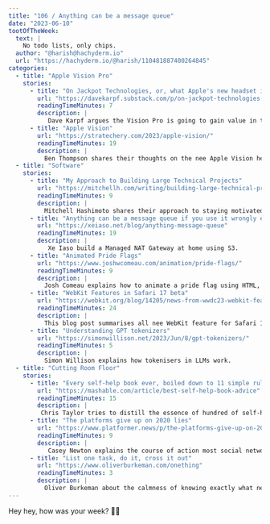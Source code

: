 ```yaml
---
title: "106 / Anything can be a message queue"
date: "2023-06-10"
tootOfTheWeek:
  text: |
    No todo lists, only chips.
  author: "@harish@hachyderm.io"
  url: "https://hachyderm.io/@harish/110481887400264845"
categories:
  - title: "Apple Vision Pro"
    stories:
      - title: "On Jackpot Technologies, or, what Apple's new headset is actually *for*"
        url: "https://davekarpf.substack.com/p/on-jackpot-technologies-or-what-apples"
        readingTimeMinutes: 7
        description: |
           Dave Karpf argues the Vision Pro is going to gain value in the future where you might not be able to go outside (due to wildfires or other events induced by the climate-crisis).
      - title: "Apple Vision"
        url: "https://stratechery.com/2023/apple-vision/"
        readingTimeMinutes: 19
        description: |
          Ben Thompson shares their thoughts on the nee Apple Vision headset.
  - title: "Software"
    stories:
      - title: "My Approach to Building Large Technical Projects"
        url: "https://mitchellh.com/writing/building-large-technical-projects"
        readingTimeMinutes: 9
        description: |
          Mitchell Hashimoto shares their approach to staying motivated during large projects.
      - title: "Anything can be a message queue if you use it wrongly enough"
        url: "https://xeiaso.net/blog/anything-message-queue"
        readingTimeMinutes: 19
        description: |
           Xe Iaso build a Managed NAT Gateway at home using S3.
      - title: "Animated Pride Flags"
        url: "https://www.joshwcomeau.com/animation/pride-flags/"
        readingTimeMinutes: 9
        description: |
          Josh Comeau explains how to animate a pride flag using HTML, CSS & React.
      - title: "WebKit Features in Safari 17 beta"
        url: "https://webkit.org/blog/14205/news-from-wwdc23-webkit-features-in-safari-17-beta/"
        readingTimeMinutes: 24
        description: |
          This blog post summarises all nee WebKit feature for Safari 17. 
      - title: "Understanding GPT tokenizers"
        url: "https://simonwillison.net/2023/Jun/8/gpt-tokenizers/"
        readingTimeMinutes: 5
        description: |
          Simon Willison explains how tokenisers in LLMs work.
  - title: "Cutting Room Floor"
    stories:
      - title: "Every self-help book ever, boiled down to 11 simple rules (2020)"
        url: "https://mashable.com/article/best-self-help-book-advice"
        readingTimeMinutes: 15
        description: |
         Chris Taylor tries to distill the essence of hundred of self-help books into eleven rules. 
      - title: "The platforms give up on 2020 lies"
        url: "https://www.platformer.news/p/the-platforms-give-up-on-2020-lies"
        readingTimeMinutes: 9
        description: |
           Casey Newton explains the course of action most social networks took to fight desinformation: Give up.
      - title: "List one task, do it, cross it out"
        url: "https://www.oliverburkeman.com/onething"
        readingTimeMinutes: 3
        description: |
          Oliver Burkeman about the calmness of knowing exactly what needs doing.
---
```


Hey hey, how was your week? ✌🏻
